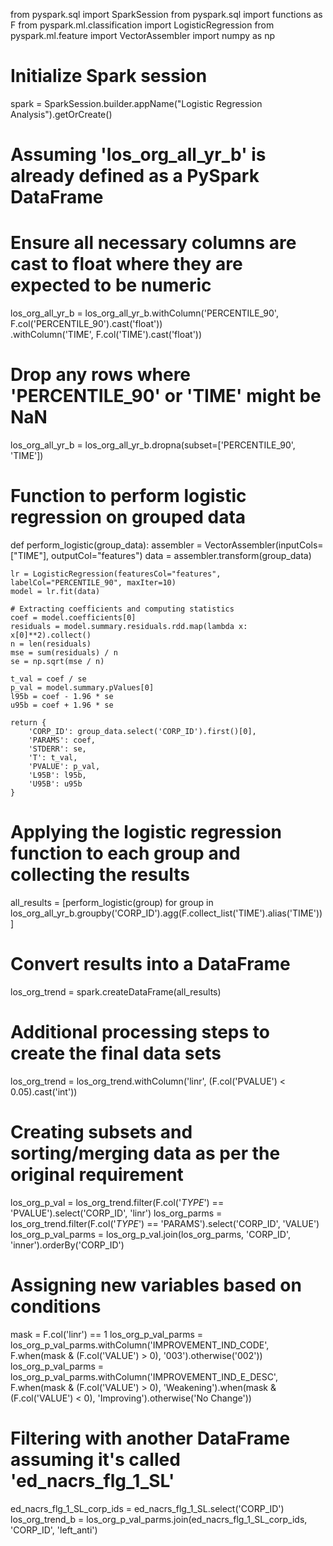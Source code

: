 from pyspark.sql import SparkSession
from pyspark.sql import functions as F
from pyspark.ml.classification import LogisticRegression
from pyspark.ml.feature import VectorAssembler
import numpy as np

# Initialize Spark session
spark = SparkSession.builder.appName("Logistic Regression Analysis").getOrCreate()

# Assuming 'los_org_all_yr_b' is already defined as a PySpark DataFrame
# Ensure all necessary columns are cast to float where they are expected to be numeric
los_org_all_yr_b = los_org_all_yr_b.withColumn('PERCENTILE_90', F.col('PERCENTILE_90').cast('float')) \
                                   .withColumn('TIME', F.col('TIME').cast('float'))

# Drop any rows where 'PERCENTILE_90' or 'TIME' might be NaN
los_org_all_yr_b = los_org_all_yr_b.dropna(subset=['PERCENTILE_90', 'TIME'])

# Function to perform logistic regression on grouped data
def perform_logistic(group_data):
    assembler = VectorAssembler(inputCols=["TIME"], outputCol="features")
    data = assembler.transform(group_data)
    
    lr = LogisticRegression(featuresCol="features", labelCol="PERCENTILE_90", maxIter=10)
    model = lr.fit(data)

    # Extracting coefficients and computing statistics
    coef = model.coefficients[0]
    residuals = model.summary.residuals.rdd.map(lambda x: x[0]**2).collect()
    n = len(residuals)
    mse = sum(residuals) / n
    se = np.sqrt(mse / n)

    t_val = coef / se
    p_val = model.summary.pValues[0]
    l95b = coef - 1.96 * se
    u95b = coef + 1.96 * se

    return {
        'CORP_ID': group_data.select('CORP_ID').first()[0],
        'PARAMS': coef,
        'STDERR': se,
        'T': t_val,
        'PVALUE': p_val,
        'L95B': l95b,
        'U95B': u95b
    }

# Applying the logistic regression function to each group and collecting the results
all_results = [perform_logistic(group) for group in los_org_all_yr_b.groupby('CORP_ID').agg(F.collect_list('TIME').alias('TIME'))]

# Convert results into a DataFrame
los_org_trend = spark.createDataFrame(all_results)

# Additional processing steps to create the final data sets
los_org_trend = los_org_trend.withColumn('linr', (F.col('PVALUE') < 0.05).cast('int'))

# Creating subsets and sorting/merging data as per the original requirement
los_org_p_val = los_org_trend.filter(F.col('_TYPE_') == 'PVALUE').select('CORP_ID', 'linr')
los_org_parms = los_org_trend.filter(F.col('_TYPE_') == 'PARAMS').select('CORP_ID', 'VALUE')
los_org_p_val_parms = los_org_p_val.join(los_org_parms, 'CORP_ID', 'inner').orderBy('CORP_ID')

# Assigning new variables based on conditions
mask = F.col('linr') == 1
los_org_p_val_parms = los_org_p_val_parms.withColumn('IMPROVEMENT_IND_CODE', F.when(mask & (F.col('VALUE') > 0), '003').otherwise('002'))
los_org_p_val_parms = los_org_p_val_parms.withColumn('IMPROVEMENT_IND_E_DESC', F.when(mask & (F.col('VALUE') > 0), 'Weakening').when(mask & (F.col('VALUE') < 0), 'Improving').otherwise('No Change'))

# Filtering with another DataFrame assuming it's called 'ed_nacrs_flg_1_SL'
ed_nacrs_flg_1_SL_corp_ids = ed_nacrs_flg_1_SL.select('CORP_ID')
los_org_trend_b = los_org_p_val_parms.join(ed_nacrs_flg_1_SL_corp_ids, 'CORP_ID', 'left_anti')
